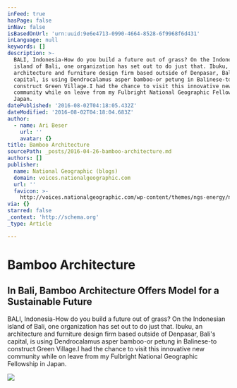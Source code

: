 ```yaml
---
inFeed: true
hasPage: false
inNav: false
isBasedOnUrl: 'urn:uuid:9e6e4713-0990-4664-8528-6f9968f6d431'
inLanguage: null
keywords: []
description: >-
  BALI, Indonesia-How do you build a future out of grass? On the Indonesian
  island of Bali, one organization has set out to do just that. Ibuku, an
  architecture and furniture design firm based outside of Denpasar, Bali's
  capital, is using Dendrocalamus asper bamboo-or petung in Balinese-to
  construct Green Village.I had the chance to visit this innovative new
  community while on leave from my Fulbright National Geographic Fellowship in
  Japan.
datePublished: '2016-08-02T04:18:05.432Z'
dateModified: '2016-08-02T04:18:04.683Z'
author:
  - name: Ari Beser
    url: ''
    avatar: {}
title: Bamboo Architecture
sourcePath: _posts/2016-04-26-bamboo-architecture.md
authors: []
publisher:
  name: National Geographic (blogs)
  domain: voices.nationalgeographic.com
  url: ''
  favicon: >-
    http://voices.nationalgeographic.com/wp-content/themes/ngs-energy/ngs-base-responsive/img/favicon.ico
via: {}
starred: false
_context: 'http://schema.org'
_type: Article

---
```

# Bamboo Architecture

<article style=""><h1>In Bali, Bamboo Architecture Offers Model for a Sustainable Future</h1><p>BALI, Indonesia-How do you build a future out of grass? On the Indonesian island of Bali, one organization has set out to do just that. Ibuku, an architecture and furniture design firm based outside of Denpasar, Bali's capital, is using Dendrocalamus asper bamboo-or petung in Balinese-to construct Green Village.I had the chance to visit this innovative new community while on leave from my Fulbright National Geographic Fellowship in Japan.</p><img src="https://s3-us-west-2.amazonaws.com/the-grid-img/p/2d768533aef3e7b674bfbe2813c6313caecf5a28.jpg" /></article>